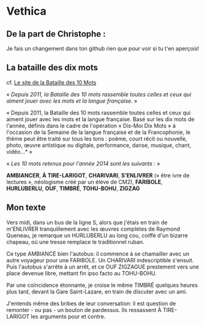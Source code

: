 # Vethica

## De la part de Christophe :
 
Je fais un changement dans ton github rien que pour voir si tu t'en aperçois! 

## La bataille des dix mots

cf. [Le site de la Bataille des 10 Mots](http://www.bataille-10-mots.fr/levenement.html) 

« *Depuis 2011, la Bataille des 10 mots rassemble toutes celles et ceux qui aiment jouer avec les mots et la langue française.* »

« Depuis 2011, la Bataille des 10 mots rassemble toutes celles et ceux qui aiment jouer avec les mots et la langue française. Basé sur les dix mots de l'année, définis dans le cadre de l'opération « Dis-Moi Dix Mots » à l'occasion de la Semaine de la langue française et de la Francophonie, le thème peut être traité sur tous les tons : poème, court récit ou nouvelle, photo, œuvre artistique ou digitale, performance, danse, musique, chant, vidéo...* »

« *Les 10 mots retenus pour l'année 2014 sont les suivants :* »

**AMBIANCER**, **À TIRE-LARIGOT**, **CHARIVARI**, **S'ENLIVRER** (« être ivre de lectures », néologisme créé par un élève de CM2), **FARIBOLE**, **HURLUBERLU**, **OUF**, **TIMBRÉ**, **TOHU-BOHU**,  **ZIGZAG**

## Mon texte

Vers midi, dans un bus de la ligne S, alors que j'étais en train de m'ENLIVRER tranquillement avec les œuvres complètes de Raymond Queneau, je remarque un HURLUBERLU au long cou, coiffé d'un bizarre chapeau, où une tresse remplace le traditionnel ruban.

Ce type AMBIANCE bien l'autobus: il commence à se chamailler avec un autre voyageur pour une FARIBOLE. Un CHARIVARI indescriptible s'ensuit. Puis l'autobus s'arrête à un arrêt, et ce OUF ZIGZAGUE prestement vers une place devenue libre, mettant fin ipso facto au TOHU-BOHU.

Par une coïncidence étonnante, je croise le même TIMBRÉ quelques heures plus tard, devant la Gare Saint-Lazare, en train de discuter avec un ami.

J'entends même des bribes de leur conversation: il est question de remonter - ou pas - un bouton de pardessus. Ils ressassent À TIRE-LARIGOT les arguments pour et contre.